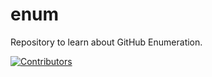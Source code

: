 # enum
Repository to learn about GitHub Enumeration.















































































































































































































































































































[![Contributors](https://img.shields.io/badge/Contributors-3-brightgreen)](https://github.com/EurydiceCorp/enum/graphs/contributors)
